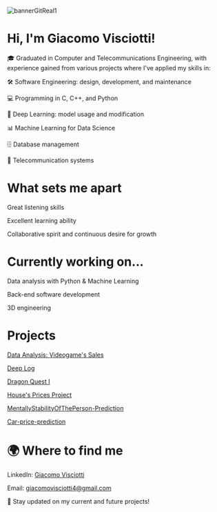 ![bannerGitReal1](https://github.com/user-attachments/assets/bd888bd3-7b49-4cd6-9be5-aec7884b6838)

# Hi, I'm Giacomo Visciotti!

🎓 Graduated in Computer and Telecommunications Engineering, with experience gained from various projects where I've applied my skills in:

🛠️ Software Engineering: design, development, and maintenance

💻 Programming in C, C++, and Python

🧠 Deep Learning: model usage and modification

📊 Machine Learning for Data Science

🗄️ Database management

📡 Telecommunication systems

# What sets me apart

Great listening skills

Excellent learning ability

Collaborative spirit and continuous desire for growth

# Currently working on...

Data analysis with Python & Machine Learning

Back-end software development

3D engineering

# Projects
  
  [Data Analysis: Videogame's Sales](https://github.com/JacobHess03/Analisi_Database)
  
  [Deep Log](https://github.com/JacobHess03/Thesis-Work)
  
  [Dragon Quest I](https://github.com/JacobHess03/Dragon-Quest-I)
  
  [House's Prices Project](https://github.com/JacobHess03/ML-House-s-Prices)
  
  [MentallyStabilityOfThePerson-Prediction](https://github.com/JacobHess03/MentallyStabilityOfThePerson-Prediction)
  
  [Car-price-prediction](https://github.com/JacobHess03/Car-price-prediction)

  


# 🌍 Where to find me

LinkedIn: [Giacomo Visciotti](https://www.linkedin.com/in/giacomo-visciotti-132848230)

Email: [giacomovisciotti4@gmail.com](giacomovisciotti4@gmail.com)

📌 Stay updated on my current and future projects!
